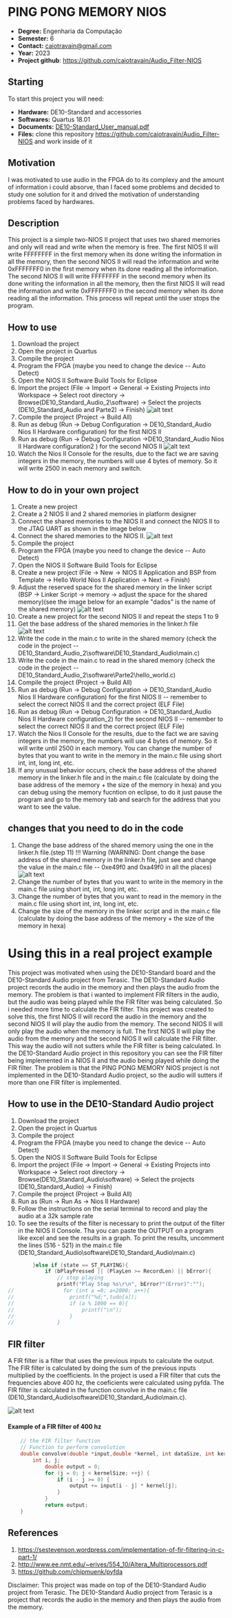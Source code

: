# PING PONG MEMORY NIOS 


- **Degree:** Engenharia da Computação
- **Semester:** 6
- **Contact:** caiotravain@gmail.com
- **Year:** 2023
- **Project github**: https://github.com/caiotravain/Audio_Filter-NIOS

## Starting

To start this project you will need:

- **Hardware:** DE10-Standard and accessories
- **Softwares:** Quartus 18.01
- **Documents:** [DE10-Standard_User_manual.pdf](https://github.com/Insper/DE10-Standard-v.1.3.0-SystemCD/tree/master/Manual)
- **Files:** clone this repository https://github.com/caiotravain/Audio_Filter-NIOS and work inside of it

## Motivation

I was motivated to use audio in the FPGA do to its complexy and the amount of information i could absorve, than I faced some problems and decided to study one solution for it and drived the motivation of understanding problems faced by hardwares.


## Description
This project is a simple two-NIOS II project that uses two shared memories and only will read and write when the memory is free. The first NIOS II will write FFFFFFFF in the first memory when its done writing the information in all the memory, then the second NIOS II will read the information and write 0xFFFFFFF0 in the first memory when its done reading all the information. The second NIOS II will write FFFFFFFF in the second memory when its done writing the information in all the memory, then the first NIOS II will read the information and write 0xFFFFFFF0 in the second memory when its done reading all the information. This process will repeat until the user stops the program.

## How to use
1. Download the project
2. Open the project in Quartus
3. Compile the project
4. Program the FPGA (maybe you need to change the device -- Auto Detect)
5. Open the NIOS II Software Build Tools for Eclipse
6. Import the project (File -> Import -> General -> Existing Projects into Workspace -> Select root directory -> Browse(DE10_Standard_Audio_2\software) -> Select the projects (DE10_Standard_Audio and Parte2) -> Finish)
![alt text](images/eclipse.png)
7. Compile the project (Project -> Build All)
8. Run as debug (Run -> Debug Configuration -> DE10_Standard_Audio Nios II Hardware configuration) for the first NIOS II 
9. Run as debug (Run -> Debug Configuration  ->DE10_Standard_Audio Nios II Hardware configuration2 ) for the second NIOS II 
![alt text](images/iniciate_debig.png)
10. Watch the Nios II Console for the results, due to the fact we are saving integers in the memory, the numbers will use 4 bytes of memory. So it will write 2500 in each memory and switch.

## How to do in your own project
1. Create a new project
2. Create a 2 NIOS II  and 2 shared memories in platform designer
3. Connect the shared memories to the NIOS II and connect the NIOS II to the JTAG UART as shown in the image below
4. Connect the shared memories to the NIOS II.
![alt text](images/plataform.png)
5. Compile the project
6. Program the FPGA (maybe you need to change the device -- Auto Detect)
7. Open the NIOS II Software Build Tools for Eclipse
8. Create a new project (File -> New -> NIOS II Application and BSP from Template -> Hello World Nios II Application -> Next -> Finish)
9. Adjust the reserved space for the shared memory in the linker script (BSP -> Linker Script -> memory -> adjust the space for the shared memory)(see the image below for an example "dados" is the name of the shared memory)
![alt text](images/dados_1.png)
10. Create a new project for the second NIOS II  and repeat the steps 1 to 9
11. Get the base address of the shared memories in the linker.h file
![alt text](images/base_add.png)
12. Write the code in the main.c to write in the shared memory (check the code in the project -- DE10_Standard_Audio_2\software\DE10_Standard_Audio\main.c)
13. Write the code in the main.c to read in the shared memory (check the code in the project -- DE10_Standard_Audio_2\software\Parte2\hello_world.c)
14. Compile the project (Project -> Build All)
15. Run as debug (Run -> Debug Configuration -> DE10_Standard_Audio Nios II Hardware configuration) for the first NIOS II -- remember to select the correct NIOS II and the correct project (ELF File)
16. Run as debug (Run -> Debug Configuration  -> DE10_Standard_Audio Nios II Hardware configuration_2) for the second NIOS II -- remember to select the correct NIOS II and the correct project (ELF File)
17. Watch the Nios II Console for the results, due to the fact we are saving integers in the memory, the numbers will use 4 bytes of memory. So it will write until 2500 in each memory. You can change the number of bytes that you want to write in the memory in the main.c file using short int, int, long int, etc.
18. If any unusual behavior occurs, check the base address of the shared memory in the linker.h file and in the main.c file (calculate by doing the base address of the memory + the size of the memory in hexa) and you can debug using the memory fucntion on eclipse, to do it just pause the program and go to the memory tab and search for the address that you want to see the value.

## changes that you need to do in the code
1. Change the base address of the shared memory using the one in the linker.h file.(step 11) 
!!! Warning
    (WARNING: Dont change the base address of the shared memory in the linker.h file, just see and change the value in the main.c file -- 0xe49f0 and 0xa49f0 in all the places)
![alt text](images/change.png)
2. Change the number of bytes that you want to write in the memory in the main.c file using short int, int, long int, etc.
3. Change the number of bytes that you want to read in the memory in the main.c file using short int, int, long int, etc.
4. Change the size of the memory in the linker script and in the main.c file (calculate by doing the base address of the memory + the size of the memory in hexa)






# Using this in a real project example
This project was motivated when using the DE10-Standard board and the DE10-Standard Audio project from Terasic. The DE10-Standard Audio project records the audio in the memory and then plays the audio from the memory. The problem is that i wanted to implement FIR filters in the audio, but the audio was being played while the FIR filter was being calculated. So i needed more time to calculate the FIR filter. This project was created to solve this, the first NIOS II will record the audio in the memory and the second NIOS II will play the audio from the memory. The second NIOS II will only play the audio when the memory is full. The first NIOS II will play the audio from the memory and the second NIOS II will calculate the FIR filter. This way the audio will not sutters while the FIR filter is being calculated.
In the DE10-Standard Audio project in this repository you can see the FIR filter being implemented in a NIOS II and the audio being played while doing the FIR filter. The problem is that the PING PONG MEMORY NIOS project is not implemented in the DE10-Standard Audio project, so the audio will sutters if more than one FIR filter is implemented.

## How to use in the DE10-Standard Audio project
1. Download the project
2. Open the project in Quartus
3. Compile the project
4. Program the FPGA (maybe you need to change the device -- Auto Detect)
5. Open the NIOS II Software Build Tools for Eclipse
6. Import the project (File -> Import -> General -> Existing Projects into Workspace -> Select root directory -> Browse(DE10_Standard_Audio\software) -> Select the projects (DE10_Standard_Audio) -> Finish)
7. Compile the project (Project -> Build All)
8. Run as (Run -> Run As -> Nios II Hardware)
9. Follow the instructions on the serial terminal to record and play the audio at a 32k sample rate
10. To see the results of the filter is necessary to print the output of the filter in the NIOS II Console. Tha you can paste the OUTPUT on a program like excel and see the results in a graph. To print the results, uncomment the lines (516 - 521) in the main.c file (DE10_Standard_Audio\software\DE10_Standard_Audio\main.c)

```c
        }else if (state == ST_PLAYING){
            if (bPlayPressed || (PlayLen >= RecordLen) || bError){
                // stop playing
                printf("Play Stop %s\r\n", bError?"(Error)":"");
//                for (int a =0; a<2000; a++){
//                	printf("%d;",tudo[a]);
//                	if (a % 1000 == 0){
//                		printf("\n");
//                	}
//				}
```

## FIR filter
A FIR filter is a filter that uses the previous inputs to calculate the output. The FIR filter is calculated by doing the sum of the previous inputs multiplied by the coefficients. In the project is used a FIR filter that cuts the frequencies above 400 hz, the coeficients were calculated using pyfda. The FIR filter is calculated in the function convolve in the main.c file (DE10_Standard_Audio\software\DE10_Standard_Audio\main.c).

![alt text](images/fir.png)
#### Example of a FIR filter of 400 hz

```c
    // the FIR filter function
    // Function to perform convolution
    double convolve(double *input,double *kernel, int dataSize, int kernelSize) {
        int i, j;
            double output = 0;
            for (j = 0; j < kernelSize; ++j) {
                if (i - j >= 0) {
                    output += input[i - j] * kernel[j];
                }
            }
            return output;
    }
```



## References
1. https://sestevenson.wordpress.com/implementation-of-fir-filtering-in-c-part-1/
2. http://www.ee.nmt.edu/~erives/554_10/Altera_Multiprocessors.pdf
3. https://github.com/chipmuenk/pyfda


Disclaimer: This project was made on top of the DE10-Standard Audio project from Terasic. The DE10-Standard Audio project from Terasic is a project that records the audio in the memory and then plays the audio from the memory. 


